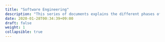```yaml
---
title: "Software Engineering"
description: "This series of documents explains the different phases of the app development life-cycle and also captures the standards, guidelines and the templates for each phase of the  project."
date: 2020-01-28T00:34:39+09:00
draft: false
weight: 1
collapsible: true
---
```


